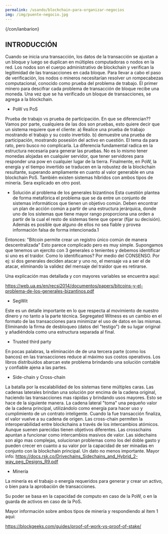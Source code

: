 ```yaml
---
permalink: /usando/blockchain-para-organizar-negocios
img: /img/puente-negocio.jpg
---
```


{/con/ianbarion}

## INTRODUCCIÓN 
Cuando se inicia una transacción, los datos de la transacción se ajustan a un bloque y luego se duplican en múltiples computadoras o nodos en la red. Los nodos son el cuerpo administrativo de blockchain y verifican la legitimidad de las transacciones en cada bloque. Para llevar a cabo el paso de verificación, los nodos o mineros necesitarían resolver un rompecabezas computacional, conocido como prueba del problema de trabajo. El primer minero para descifrar cada problema de transacción de bloque recibe una moneda. Una vez que se ha verificado un bloque de transacciones, se agrega a la blockchain.

- PoW vs PoS 

Prueba de trabajo vs prueba de participación. En que se diferencian?? 
Vamos por parte, cualquiera de las dos son pruebas, esto quiere decir que un sistema requiere que el cliente:
 a) Realice una prueba de trabajo mostrando el trabajo y su costo invertido.
 b) demuestre una prueba de participación, mostrando posesión del activo en cuestión.
El tema da para rato, pero busco no complicarla. La diferencia fundamental radica en la estructura necesaria para generar las pruebas. No es lo mismo tener monedas alojadas en cualquier servidor, que tener servidores para responder una pow en cualquier lugar de la tierra. 
Finalmente, en PoW, la energía y el tiempo invertido se traducen en la robustez de la blockchain resultante, superando ampliamente en cuanto al valor generable en una blockchain PoS.
También existen sistemas híbridos con ambos tipos de minería. Sera explicado en otro post.

- Solución al problema de los generales bizantinos
 Esta cuestión plantea de forma metafórica el problema que se da entre un conjunto de sistemas informáticos que tienen un objetivo común. Deben encontrar un plan de acción común a partir de una estructura jerárquica, donde uno de los sistemas que tiene mayor rango proporciona una orden a partir de la cual el resto de sistemas tiene que operar (fijar su decisión). Además es posible que alguno de ellos no sea fiable y provea información falsa de forma intencionada.1

Entonces: "Bitcoin permite crear un registro único común de manera descentralizada"
 Esto parece complicado pero es muy simple. Supongamos que tenemos un ejercito con 3 generales o tenientes y debemos identificar si uno es el traidor. Como lo identificamos? Por medio del CONSENSO. Por ej: si dos generales deciden atacar y uno no, el mensaje va a ser el de atacar, eliminando la validez del mensaje del traidor que es retirarse.

Una explicación mas detallada y con mayores variables se encuentra aquí: 

<https://web.ua.es/en/recsi2014/documentos/papers/bitcoins-y-el-problema-de-los-generales-bizantinos.pdf>

- SegWit

Este es un detalle importante en lo que respecta al movimiento de nuestro dinero y no tanto a la parte técnica. Segregated Witness es un cambio en el formato de las transacciones para minimizar el uso de datos en las mismas. Eliminando la firma de desbloqueo (datos del "testigo") de su lugar original y añadiéndola como una estructura separada al final.

- Trusted third party

En pocas palabras, la eliminación de de una tercera parte (como los bancos) en las transacciones reduce al máximo sus costos operativos. Los libros distribuidos abarcan este problema brindando una solución contable y confiable ajena a las partes.

- Side-chain y Cross-chain

La batalla por la escalabilidad de los sistemas tiene múltiples caras. Las cadenas laterales brindan una solución por encima de la cadena original, haciendo las transacciones mas rápidas y brindando usos mayores. Esto se hace de la siguiente manera. La cadena lateral "toma" una pequeño valor de la cadena principal, utilizándolo como energía para hacer uso y cumplimiento de un contrato inteligente. Cuando la fue transacción finaliza, el valor vuelve a su cadena de origen. 
Las cross-chain permiten la interoperabilidad entre blockchains a través de los intercambios atómicos.
Aunque suenen parecidas tienen objetivos diferentes. Las crosschains apuntan a funcionar como intercambios masivos de valor. Las sidechains son algo mas complejas, solucionan problemas como los del doble gasto y pueden crecer en cuanto a su valor por la capacidad de ser minadas en conjunto con la blockchain principal. Un dato no menos importante.
Mayor info: <https://docs.rsk.co/Drivechains_Sidechains_and_Hybrid_2-way_peg_Designs_R9.pdf>

- Minería

La minería es el trabajo o energía requeridos para generar y crear un activo, o bien para la aprobación de transacciones. 

Su poder se basa en la capacidad de computo en caso de la PoW, o en la guarda de activos en caso de la PoS.

Mayor información sobre ambos tipos de minería y respondiendo al ítem 1 aquí:

<https://blockgeeks.com/guides/proof-of-work-vs-proof-of-stake/>

